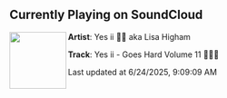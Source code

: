 ## Currently Playing on SoundCloud

[<img align="left" width="100" src="https://i1.sndcdn.com/artworks-FusxeWNiMPR5Vj7I-1GVEyQ-t500x500.jpg">](https://soundcloud.com/lisahigham81/yes-ii-goes-hard-volume-11)

**Artist**: Yes ii 🎵🎵 aka Lisa Higham 

**Track**: Yes ii - Goes Hard Volume 11 🤩💥🎵

Last updated at 6/24/2025, 9:09:09 AM
